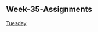## Week-35-Assignments

[Tuesday](https://github.com/Castau/Week-35-Assignments/blob/master/02-Tuesday/README.md)
